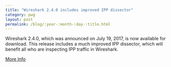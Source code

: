 ```yaml
---
title: "Wireshark 2.4.0 includes improved IPP dissector"
category: pwg
layout: post
permalink: /blog/:year-:month-:day-:title.html
---
```


Wireshark 2.4.0, which was announced on July 19, 2017, is now available for download. This release includes a much improved IPP dissector, which will benefit all who are inspecting IPP traffic in Wireshark.

<a class="btn btn-secondary btn-sm" href="http://www.pwg.org/blog/pwg-announcement-wireshark-2-4-0.html">More Info</a>
